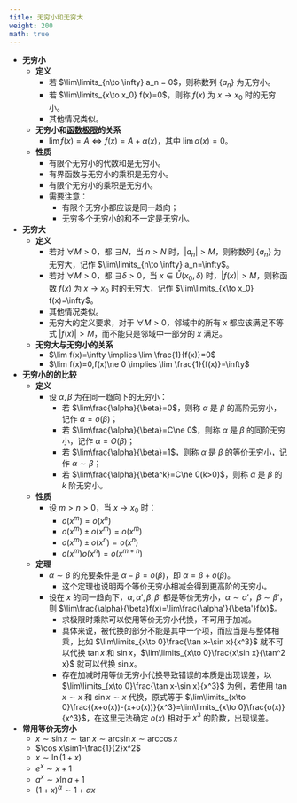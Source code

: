 ```yaml
---
title: 无穷小和无穷大
weight: 200
math: true
---
```


- **无穷小**
    - **定义**
        - 若 $\lim\limits_{n\to \infty} a_n = 0$，则称数列 $\{a_n\}$ 为无穷小。
        - 若 $\lim\limits_{x\to x_0} f(x)=0$，则称 $f(x)$ 为 $x\to x_0$ 时的无穷小。
        - 其他情况类似。
    - **无穷小和[函数极限](/docs/mathematics/calculus/limit#ishaoc)的关系**
        - $\lim f(x)=A \iff f(x)=A+\alpha(x)$，其中 $\lim \alpha(x)=0$。
    - **性质**
        - 有限个无穷小的代数和是无穷小。
        - 有界函数与无穷小的乘积是无穷小。
        - 有限个无穷小的乘积是无穷小。
        - 需要注意：
            - 有限个无穷小都应该是同一趋向；
            - 无穷多个无穷小的和不一定是无穷小。
- **无穷大**
    - **定义**
        - 若对 $\forall M>0$，都 $\exists N$，当 $n>N$ 时，$|a_n|>M$，则称数列 $\{a_n\}$ 为无穷大，记作 $\lim\limits_{n\to \infty} a_n=\infty$。
        - 若对 $\forall M>0$，都 $\exists \delta>0$，当 $x\in \mathring U(x_0,\delta)$ 时，$|f(x)|>M$，则称函数 $f(x)$ 为 $x\to x_0$ 时的无穷大，记作 $\lim\limits_{x\to x_0} f(x)=\infty$。
        - 其他情况类似。
        - 无穷大的定义要求，对于 $\forall M>0$，邻域中的所有 $x$ 都应该满足不等式 $|f(x)|>M$，而不能只是邻域中一部分的 $x$ 满足。
    - **无穷大与无穷小的关系**
        - $\lim f(x)=\infty \implies \lim \frac{1}{f(x)}=0$
        - $\lim f(x)=0,f(x)\ne 0 \implies \lim \frac{1}{f(x)}=\infty$
- **无穷小的的比较**
    - **定义**
        - 设 $\alpha,\beta$ 为在同一趋向下的无穷小：
            - 若 $\lim\frac{\alpha}{\beta}=0$，则称 $\alpha$ 是 $\beta$ 的高阶无穷小，记作 $\alpha=o(\beta)$；
            - 若 $\lim\frac{\alpha}{\beta}=C\ne 0$，则称 $\alpha$ 是 $\beta$ 的同阶无穷小，记作 $\alpha=O(\beta)$；
            - 若 $\lim\frac{\alpha}{\beta}=1$，则称 $\alpha$ 是 $\beta$ 的等价无穷小，记作 $\alpha\sim\beta$；
            - 若 $\lim\frac{\alpha}{\beta^k}=C\ne 0(k>0)$，则称 $\alpha$ 是 $\beta$ 的 $k$ 阶无穷小。
    - **性质**
        - 设 $m>n>0$，当 $x\to x_0$ 时：
            - $o(x^m)=o(x^n)$
            - $o(x^m)\pm o(x^m)=o(x^m)$
            - $o(x^m)\pm o(x^n)=o(x^n)$
            - $o(x^m)o(x^n)=o(x^{m+n})$
    - **定理**
        - $\alpha\sim\beta$  的充要条件是 $\alpha-\beta=o(\beta)$，即 $\alpha=\beta+o(\beta)$。
            - 这个定理也说明两个等价无穷小相减会得到更高阶的无穷小。
        - 设在 $x$ 的同一趋向下，$\alpha,\alpha',\beta,\beta'$ 都是等价无穷小，$\alpha\sim\alpha'$，$\beta\sim\beta'$，则 $\lim\frac{\alpha}{\beta}f(x)=\lim\frac{\alpha'}{\beta'}f(x)$。 <span id="tbuz72"></span>
            - 求极限时乘除可以使用等价无穷小代换，不可用于加减。
            - 具体来说，被代换的部分不能是其中一个项，而应当是与整体相乘，比如 $\lim\limits_{x\to 0}\frac{\tan x-\sin x}{x^3}$ 就不可以代换 $\tan x$ 和 $\sin x$，$\lim\limits_{x\to 0}\frac{x\sin x}{\tan^2 x}$ 就可以代换 $\sin x$。
            - 存在加减时用等价无穷小代换导致错误的本质是出现误差，以 $\lim\limits_{x\to 0}\frac{\tan x-\sin x}{x^3}$ 为例，若使用 $\tan x\sim x$ 和 $\sin x\sim x$ 代换，原式等于 $\lim\limits_{x\to 0}\frac{(x+o(x))-(x+o(x))}{x^3}=\lim\limits_{x\to 0}\frac{o(x)}{x^3}$，在这里无法确定 $o(x)$ 相对于 $x^3$ 的阶数，出现误差。
- **常用等价无穷小**
    - $x\sim\sin x\sim \tan x\sim\arcsin x\sim\arccos x$
    - $\cos x\sim1-\frac{1}{2}x^2$
    - $x\sim\ln(1+x)$
    - $e^x\sim x+1$
    - $a^x\sim x\ln a+1$
    - $(1+x)^\alpha\sim 1+\alpha x$
